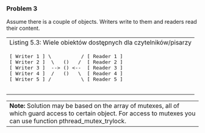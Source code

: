 ### Problem 3

<p>
Assume there is a couple of objects. Writers write to them and readers read their content.
</p>
<table>
 <tr>
  <td>
  Listing 5.3: Wiele obiektów dostępnych dla czytelników/pisarzy
  </td>
 </tr>
 <tr>
  <td>
   <pre>
[ Writer 1 ] \          / [ Reader 1 ]
[ Writer 2 ]  \   ()   /  [ Reader 2 ]
[ Writer 3 ]  --&gt; () &lt;--  [ Reader 3 ]
[ Writer 4 ]  /   ()   \  [ Reader 4 ]
[ Writer 5 ] /          \ [ Reader 5 ]
   </pre>
  </td>
 </tr>
</table>

<table>
 <tr>
  <td><b>Note: </b>
  Solution may be based on the array of mutexes, all of which guard access to certain object. For access to mutexes you can use function <span class="code">pthread_mutex_trylock</span>.
  </td>
 </tr>
</table>

